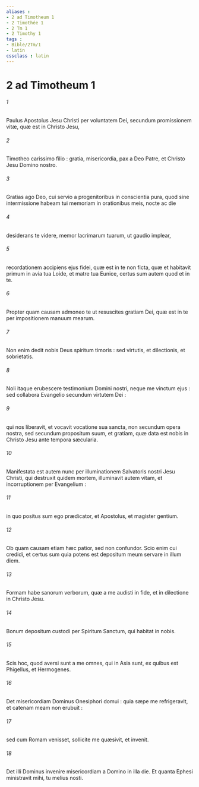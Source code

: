 ```yaml
---
aliases : 
- 2 ad Timotheum 1
- 2 Timothée 1
- 2 Tm 1
- 2 Timothy 1
tags : 
- Bible/2Tm/1
- latin
cssclass : latin
---
```


# 2 ad Timotheum 1

###### 1
Paulus Apostolus Jesu Christi per voluntatem Dei, secundum promissionem vitæ, quæ est in Christo Jesu,
###### 2
Timotheo carissimo filio : gratia, misericordia, pax a Deo Patre, et Christo Jesu Domino nostro.
###### 3
Gratias ago Deo, cui servio a progenitoribus in conscientia pura, quod sine intermissione habeam tui memoriam in orationibus meis, nocte ac die
###### 4
desiderans te videre, memor lacrimarum tuarum, ut gaudio implear,
###### 5
recordationem accipiens ejus fidei, quæ est in te non ficta, quæ et habitavit primum in avia tua Loide, et matre tua Eunice, certus sum autem quod et in te.
###### 6
Propter quam causam admoneo te ut resuscites gratiam Dei, quæ est in te per impositionem manuum mearum.
###### 7
Non enim dedit nobis Deus spiritum timoris : sed virtutis, et dilectionis, et sobrietatis.
###### 8
Noli itaque erubescere testimonium Domini nostri, neque me vinctum ejus : sed collabora Evangelio secundum virtutem Dei :
###### 9
qui nos liberavit, et vocavit vocatione sua sancta, non secundum opera nostra, sed secundum propositum suum, et gratiam, quæ data est nobis in Christo Jesu ante tempora sæcularia.
###### 10
Manifestata est autem nunc per illuminationem Salvatoris nostri Jesu Christi, qui destruxit quidem mortem, illuminavit autem vitam, et incorruptionem per Evangelium :
###### 11
in quo positus sum ego prædicator, et Apostolus, et magister gentium.
###### 12
Ob quam causam etiam hæc patior, sed non confundor. Scio enim cui credidi, et certus sum quia potens est depositum meum servare in illum diem.
###### 13
Formam habe sanorum verborum, quæ a me audisti in fide, et in dilectione in Christo Jesu.
###### 14
Bonum depositum custodi per Spiritum Sanctum, qui habitat in nobis.
###### 15
Scis hoc, quod aversi sunt a me omnes, qui in Asia sunt, ex quibus est Phigellus, et Hermogenes.
###### 16
Det misericordiam Dominus Onesiphori domui : quia sæpe me refrigeravit, et catenam meam non erubuit :
###### 17
sed cum Romam venisset, sollicite me quæsivit, et invenit.
###### 18
Det illi Dominus invenire misericordiam a Domino in illa die. Et quanta Ephesi ministravit mihi, tu melius nosti.
